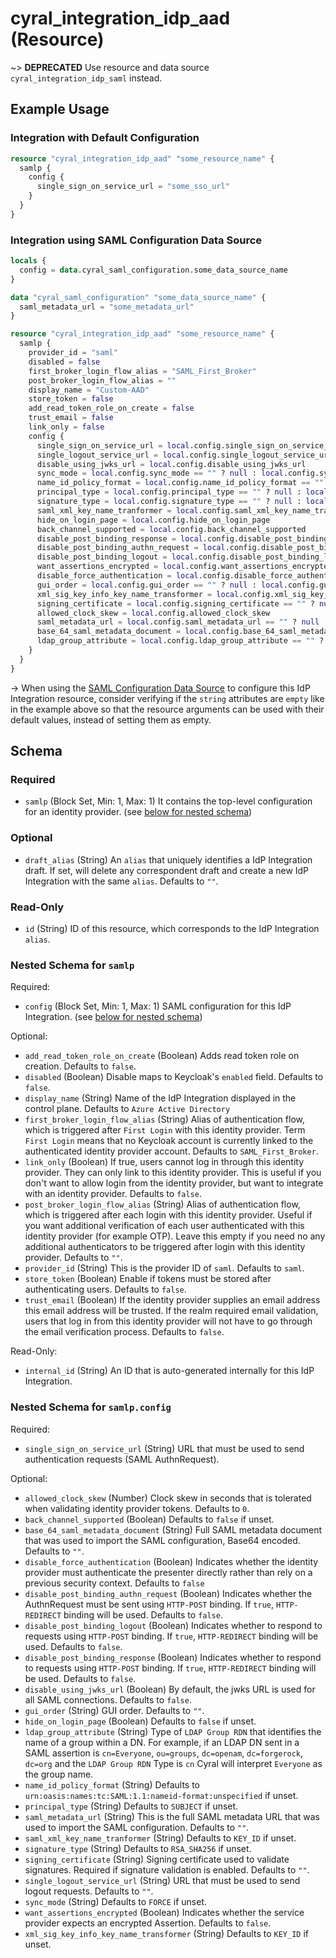 # cyral_integration_idp_aad (Resource)

~> **DEPRECATED** Use resource and data source `cyral_integration_idp_saml` instead.

## Example Usage

### Integration with Default Configuration

```terraform
resource "cyral_integration_idp_aad" "some_resource_name" {
  samlp {
    config {
      single_sign_on_service_url = "some_sso_url"
    }
  }
}
```

### Integration using SAML Configuration Data Source

```terraform
locals {
  config = data.cyral_saml_configuration.some_data_source_name
}

data "cyral_saml_configuration" "some_data_source_name" {
  saml_metadata_url = "some_metadata_url"
}

resource "cyral_integration_idp_aad" "some_resource_name" {
  samlp {
    provider_id = "saml"
    disabled = false
    first_broker_login_flow_alias = "SAML_First_Broker"
    post_broker_login_flow_alias = ""
    display_name = "Custom-AAD"
    store_token = false
    add_read_token_role_on_create = false
    trust_email = false
    link_only = false
    config {
      single_sign_on_service_url = local.config.single_sign_on_service_url
      single_logout_service_url = local.config.single_logout_service_url == "" ? null : local.config.single_logout_service_url
      disable_using_jwks_url = local.config.disable_using_jwks_url
      sync_mode = local.config.sync_mode == "" ? null : local.config.sync_mode
      name_id_policy_format = local.config.name_id_policy_format == "" ? null : local.config.name_id_policy_format
      principal_type = local.config.principal_type == "" ? null : local.config.principal_type
      signature_type = local.config.signature_type == "" ? null : local.config.signature_type
      saml_xml_key_name_tranformer = local.config.saml_xml_key_name_tranformer == "" ? null : local.config.saml_xml_key_name_tranformer
      hide_on_login_page = local.config.hide_on_login_page
      back_channel_supported = local.config.back_channel_supported
      disable_post_binding_response = local.config.disable_post_binding_response
      disable_post_binding_authn_request = local.config.disable_post_binding_authn_request
      disable_post_binding_logout = local.config.disable_post_binding_logout
      want_assertions_encrypted = local.config.want_assertions_encrypted
      disable_force_authentication = local.config.disable_force_authentication
      gui_order = local.config.gui_order == "" ? null : local.config.gui_order
      xml_sig_key_info_key_name_transformer = local.config.xml_sig_key_info_key_name_transformer == "" ? null : local.config.xml_sig_key_info_key_name_transformer
      signing_certificate = local.config.signing_certificate == "" ? null : local.config.signing_certificate
      allowed_clock_skew = local.config.allowed_clock_skew
      saml_metadata_url = local.config.saml_metadata_url == "" ? null : local.config.saml_metadata_url
      base_64_saml_metadata_document = local.config.base_64_saml_metadata_document == "" ? null : local.config.base_64_saml_metadata_document
      ldap_group_attribute = local.config.ldap_group_attribute == "" ? null : local.config.ldap_group_attribute
    }
  }
}
```

-> When using the [SAML Configuration Data Source](../data-sources/saml_configuration.md) to configure this IdP Integration resource, consider verifying if the `string` attributes are `empty` like in the example above so that the resource arguments can be used with their default values, instead of setting them as empty.

<!-- schema generated by tfplugindocs -->

## Schema

### Required

-   `samlp` (Block Set, Min: 1, Max: 1) It contains the top-level configuration for an identity provider. (see [below for nested schema](#nestedblock--samlp))

### Optional

-   `draft_alias` (String) An `alias` that uniquely identifies a IdP Integration draft. If set, will delete any correspondent draft and create a new IdP Integration with the same `alias`. Defaults to `""`.

### Read-Only

-   `id` (String) ID of this resource, which corresponds to the IdP Integration `alias`.

<a id="nestedblock--samlp"></a>

### Nested Schema for `samlp`

Required:

-   `config` (Block Set, Min: 1, Max: 1) SAML configuration for this IdP Integration. (see [below for nested schema](#nestedblock--samlp--config))

Optional:

-   `add_read_token_role_on_create` (Boolean) Adds read token role on creation. Defaults to `false`.
-   `disabled` (Boolean) Disable maps to Keycloak's `enabled` field. Defaults to `false`.
-   `display_name` (String) Name of the IdP Integration displayed in the control plane. Defaults to `Azure Active Directory`
-   `first_broker_login_flow_alias` (String) Alias of authentication flow, which is triggered after `First Login` with this identity provider. Term `First Login` means that no Keycloak account is currently linked to the authenticated identity provider account. Defaults to `SAML_First_Broker`.
-   `link_only` (Boolean) If true, users cannot log in through this identity provider. They can only link to this identity provider. This is useful if you don't want to allow login from the identity provider, but want to integrate with an identity provider. Defaults to `false`.
-   `post_broker_login_flow_alias` (String) Alias of authentication flow, which is triggered after each login with this identity provider. Useful if you want additional verification of each user authenticated with this identity provider (for example OTP). Leave this empty if you need no any additional authenticators to be triggered after login with this identity provider. Defaults to `""`.
-   `provider_id` (String) This is the provider ID of `saml`. Defaults to `saml`.
-   `store_token` (Boolean) Enable if tokens must be stored after authenticating users. Defaults to `false`.
-   `trust_email` (Boolean) If the identity provider supplies an email address this email address will be trusted. If the realm required email validation, users that log in from this identity provider will not have to go through the email verification process. Defaults to `false`.

Read-Only:

-   `internal_id` (String) An ID that is auto-generated internally for this IdP Integration.

<a id="nestedblock--samlp--config"></a>

### Nested Schema for `samlp.config`

Required:

-   `single_sign_on_service_url` (String) URL that must be used to send authentication requests (SAML AuthnRequest).

Optional:

-   `allowed_clock_skew` (Number) Clock skew in seconds that is tolerated when validating identity provider tokens. Defaults to `0`.
-   `back_channel_supported` (Boolean) Defaults to `false` if unset.
-   `base_64_saml_metadata_document` (String) Full SAML metadata document that was used to import the SAML configuration, Base64 encoded. Defaults to `""`.
-   `disable_force_authentication` (Boolean) Indicates whether the identity provider must authenticate the presenter directly rather than rely on a previous security context. Defaults to `false`
-   `disable_post_binding_authn_request` (Boolean) Indicates whether the AuthnRequest must be sent using `HTTP-POST` binding. If `true`, `HTTP-REDIRECT` binding will be used. Defaults to `false`.
-   `disable_post_binding_logout` (Boolean) Indicates whether to respond to requests using `HTTP-POST` binding. If `true`, `HTTP-REDIRECT` binding will be used. Defaults to `false`.
-   `disable_post_binding_response` (Boolean) Indicates whether to respond to requests using `HTTP-POST` binding. If `true`, `HTTP-REDIRECT` binding will be used. Defaults to `false`.
-   `disable_using_jwks_url` (Boolean) By default, the jwks URL is used for all SAML connections. Defaults to `false`.
-   `gui_order` (String) GUI order. Defaults to `""`.
-   `hide_on_login_page` (Boolean) Defaults to `false` if unset.
-   `ldap_group_attribute` (String) Type of `LDAP Group RDN` that identifies the name of a group within a DN. For example, if an LDAP DN sent in a SAML assertion is `cn=Everyone`, `ou=groups`, `dc=openam`, `dc=forgerock`, `dc=org` and the `LDAP Group RDN` Type is `cn` Cyral will interpret `Everyone` as the group name.
-   `name_id_policy_format` (String) Defaults to `urn:oasis:names:tc:SAML:1.1:nameid-format:unspecified` if unset.
-   `principal_type` (String) Defaults to `SUBJECT` if unset.
-   `saml_metadata_url` (String) This is the full SAML metadata URL that was used to import the SAML configuration. Defaults to `""`.
-   `saml_xml_key_name_tranformer` (String) Defaults to `KEY_ID` if unset.
-   `signature_type` (String) Defaults to `RSA_SHA256` if unset.
-   `signing_certificate` (String) Signing certificate used to validate signatures. Required if signature validation is enabled. Defaults to `""`.
-   `single_logout_service_url` (String) URL that must be used to send logout requests. Defaults to `""`.
-   `sync_mode` (String) Defaults to `FORCE` if unset.
-   `want_assertions_encrypted` (Boolean) Indicates whether the service provider expects an encrypted Assertion. Defaults to `false`.
-   `xml_sig_key_info_key_name_transformer` (String) Defaults to `KEY_ID` if unset.
